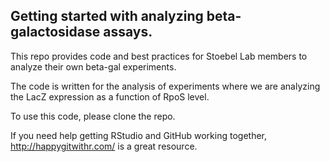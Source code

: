 ## Getting started with analyzing beta-galactosidase assays.

This repo provides code and best practices for Stoebel Lab members to analyze their own beta-gal experiments.

The code is written for the analysis of experiments where we are analyzing the LacZ expression as a function of RpoS level.

To use this code, please clone the repo.

If you need help getting RStudio and GitHub working together, http://happygitwithr.com/ is a great resource.
